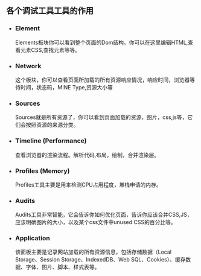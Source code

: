 ## 各个调试工具工具的作用

- ### Element

  Elements板块你可以看到整个页面的Dom结构。你可以在这里编辑HTML,查看元素CSS,查找元素等等。

- ### Network

  这个板块，你可以查看页面所加载的所有资源响应情况，响应时间，浏览器等待时间，状态码，MINE Type,资源大小等

- ### Sources

  Sources就是所有资源了，你可以看到页面加载的资源，图片，css,js等，它们会按照资源的来源分类。

- ### Timeline (Performance)

  查看浏览器的渲染流程。解析代码,布局，绘制，合并渲染层。

- ### Profiles (Memory)

   Profiles工具主要是用来检测CPU占用程度，堆栈申请的内存。

- ### Audits

  Audits工具非常智能，它会告诉你如何优化页面，告诉你应该合并CSS,JS，应该明确图片的大小，以及某个css文件中unused CSS的百分比等。

- ### Application

  该面板主要是记录网站加载的所有资源信息，包括存储数据（Local Storage、Session Storage、IndexedDB、Web SQL、Cookies）、缓存数据、字体、图片、脚本、样式表等。

